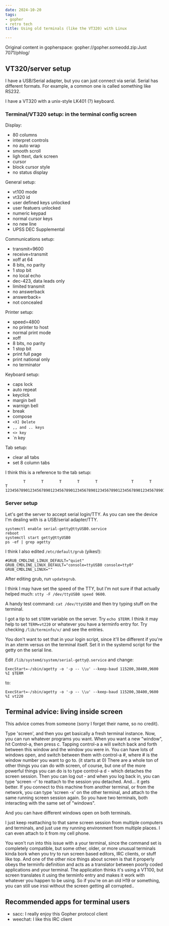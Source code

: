 ```yaml
---
date: 2024-10-20
tags:
- gopher
- retro tech
title: Using old terminals (like the VT320) with Linux

---
```

Original content in gopherspace: gopher://gopher.someodd.zip:Just 7071/phlog/


## VT320/server setup

I have a USB/Serial adapter, but you can just connect via serial. Serial has
different formats. For example, a common one is called something like RS232.

I have a VT320 with a unix-style LK401 (?) keyboard.

### Terminal/VT320 setup: in the terminal config screen

Display:

  * 80 columns
  * interpret controls
  * no auto wrap
  * smooth scroll
  * ligh ttext, dark screen
  * cursor
  * block cursor style
  * no status display

General setup:

  * vt100 mode
  * vt320 id
  * user defined keys unlocked
  * user featuers unlocked
  * numeric keypad
  * normal cursor keys
  * no new line
  * UPSS DEC Supplemental

Communications setup:

  * transmit=9600
  * receive=transmit
  * xoff at 64
  * 8 bits, no parity
  * 1 stop bit
  * no local echo
  * dec-423, data leads only
  * limited transmit
  * no answerback
  * answerback=
  * not concealed

Printer setup:

  * speed=4800
  * no printer to host
  * normal print mode
  * xoff
  * 8 bits, no parity
  * 1 stop bit
  * print full page
  * print national only
  * no terminator

Keyboard setup:

  * caps lock
  * auto repeat
  * keyclick
  * margin bell
  * warnign bell
  * break
  * compose
  * `<X] Delete`
  * `,, and .. keys`
  * `<> key`
  * `n key

Tab setup:

  * clear all tabs
  * set 8 column tabs

I think this is a reference to the tab setup:

```
        T       T       T       T       T               T       T       T       
12345678901234567890123456789012345678901234567890123456789012345678901234567890
```

### Server setup

Let's get the server to accept serial login/TTY. As you can see the device I'm
dealing with is a USB/serial adapter/TTY.

```
systemctl enable serial-getty@ttyUSB0.service
reboot
systemctl start getty@ttyUSB0
ps -ef | grep agetty
```

I think I also edited `/etc/default/grub` (yikes!):

```
#GRUB_CMDLINE_LINUX_DEFAULT="quiet"
GRUB_CMDLINE_LINUX_DEFAULT="console=ttyUSB0 console=tty0"
GRUB_CMDLINE_LINUX=""
```

After editing grub, run `updategrub`.

I think I may have set the speed of the TTY, but I'm not sure if that actually
helped much: `stty -F /dev/ttyUSB0 speed 9600`.

A handy test command: `cat /dev/ttyUSB0` and then try typing stuff on the
terminal.

I got a tip to set `$TERM` variable on the server. Try `echo $TERM`. I think
it may help to set `TERM=vt220` or whatever you have a terminfo entry for.
Try checking `/lib/terminfo/v/` and see the entries.

You don't want to set that in your login script, since it'll be different if
you're in an xterm versus on the terminal itself. Set it in the systemd script
for the getty on the serial line.

Edit `/lib/systemd/system/serial-getty@.service` and change:

```
ExecStart=-/sbin/agetty -o '-p -- \\u' --keep-baud 115200,38400,9600 %I $TERM
```

to:

```
ExecStart=-/sbin/agetty -o '-p -- \\u' --keep-baud 115200,38400,9600 %I vt220
```

## Terminal advice: living inside screen

This advice comes from someone (sorry I forget their name, so no credit).

Type 'screen', and then you get basically a fresh terminal instance.  Now, you
can run whatever programs you want. When you want a new "window", hit
Control-a, then press c.  Tapping control-a a will switch back and forth
between this window and the window you were in.  You can have lots of windows
open, and switch between them with control-a #, where # is the window number
you want to go to. (it starts at 0) There are a whole ton of other things you
can do with screen, of course, but one of the more powerful things you can do
is to type control-a d - which detaches the screen session. Then you can log
out - and when you log back in, you can type 'screen -r' to reattach to the
session you detached.  And... it gets better. If you connect to this machine
from another terminal, or from the network, you can type 'screen -x' on the
other terminal, and attach to the same running screen session again.  So you
have two terminals, both interacting with the same set of "windows".

And you can have different windows open on both terminals.

I just keep reattaching to that same screen session from multiple computers and
terminals, and just use my running environment from multiple places.  I can
even attach to it from my cell phone.

You won't run into this issue with a your terminal, since the command set is
completely compatible, but some other, older, or more unusual terminals kinda
bork when you try to run screen based editors, IRC clients, or stuff like top.
And one of the other nice things about screen is that it properly obeys the
terminfo definition and acts as a translator between poorly coded applications
and your terminal. The application thinks it's using a VT100, but screen
translates it using the terminfo entry and makes it work with whatever you
happen to be using.  So if you're on an old H19 or something, you can still use
irssi without the screen getting all corrupted..

## Recommended apps for terminal users

* sacc: I really enjoy this Gopher protocol client
* weechat: I like this IRC client


